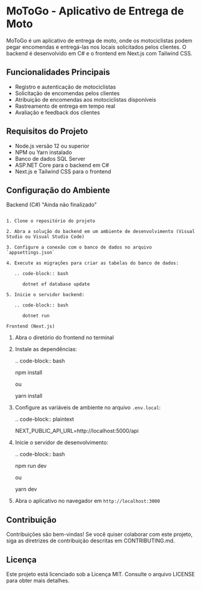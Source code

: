 
MoToGo - Aplicativo de Entrega de Moto
======================

MoToGo é um aplicativo de entrega de moto, onde os motociclistas podem pegar encomendas e entregá-las nos locais solicitados pelos clientes. O backend é desenvolvido em C# e o frontend em Next.js com Tailwind CSS.

Funcionalidades Principais
---------------------------

- Registro e autenticação de motociclistas
- Solicitação de encomendas pelos clientes
- Atribuição de encomendas aos motociclistas disponíveis
- Rastreamento de entrega em tempo real
- Avaliação e feedback dos clientes

Requisitos do Projeto
----------------------

- Node.js versão 12 ou superior
- NPM ou Yarn instalado
- Banco de dados SQL Server
- ASP.NET Core para o backend em C#
- Next.js e Tailwind CSS para o frontend

Configuração do Ambiente
-------------------------

Backend (C#) "Ainda não finalizado"
~~~~~~~~~~~~~

1. Clone o repositório do projeto

2. Abra a solução do backend em um ambiente de desenvolvimento (Visual Studio ou Visual Studio Code)

3. Configure a conexão com o banco de dados no arquivo `appsettings.json`

4. Execute as migrações para criar as tabelas do banco de dados:

   .. code-block:: bash

      dotnet ef database update

5. Inicie o servidor backend:

   .. code-block:: bash

      dotnet run

Frontend (Next.js)
~~~~~~~~~~~~~~~~~~

1. Abra o diretório do frontend no terminal

2. Instale as dependências:

   .. code-block:: bash

      npm install

      ou

      yarn install

3. Configure as variáveis de ambiente no arquivo `.env.local`:

   .. code-block:: plaintext

      NEXT_PUBLIC_API_URL=http://localhost:5000/api

4. Inicie o servidor de desenvolvimento:

   .. code-block:: bash

      npm run dev

      ou

      yarn dev

5. Abra o aplicativo no navegador em `http://localhost:3000`

Contribuição
-------------

Contribuições são bem-vindas! Se você quiser colaborar com este projeto, siga as diretrizes de contribuição descritas em CONTRIBUTING.md.

Licença
--------

Este projeto está licenciado sob a Licença MIT. Consulte o arquivo LICENSE para obter mais detalhes.

